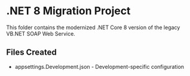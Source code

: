 # .NET 8 Migration Project

This folder contains the modernized .NET Core 8 version of the legacy VB.NET SOAP Web Service.

## Files Created
- appsettings.Development.json - Development-specific configuration